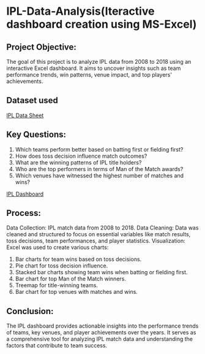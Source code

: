# IPL-Data-Analysis(Iteractive dashboard creation using MS-Excel)

## Project Objective:
The goal of this project is to analyze IPL data from 2008 to 2018 using an interactive Excel dashboard. It aims to uncover insights such as team performance trends, win patterns, venue impact, and top players' achievements.

## Dataset used
<a href="https://github.com/Sujeet242001/IPL-Dashboard-Anyalysis.git](https://github.com/Sujeet242001/IPL-Dashboard-Anyalysis/blob/main/IPL%20Dataset%20(1).xlsx">IPL Data Sheet</a>

## Key Questions:
1) Which teams perform better based on batting first or fielding first?
2) How does toss decision influence match outcomes?
3) What are the winning patterns of IPL title holders?
4) Who are the top performers in terms of Man of the Match awards?
5) Which venues have witnessed the highest number of matches and wins?

<a href="https://github.com/Sujeet242001/IPL-Dashboard-Anyalysis/blob/main/Screenshot%20(6).png">IPL Dashboard</a>

## Process:
Data Collection: IPL match data from 2008 to 2018.
Data Cleaning: Data was cleaned and structured to focus on essential variables like match results, toss decisions, team performances, and player statistics.
Visualization: Excel was used to create various charts:
1) Bar charts for team wins based on toss decisions.
2) Pie chart for toss decision influence.
3) Stacked bar charts showing team wins when batting or fielding first.
4) Bar chart for top Man of the Match winners.
5) Treemap for title-winning teams.
6) Bar chart for top venues with matches and wins.


## Conclusion:
The IPL dashboard provides actionable insights into the performance trends of teams, key venues, and player achievements over the years. It serves as a comprehensive tool for analyzing IPL match data and understanding the factors that contribute to team success.



